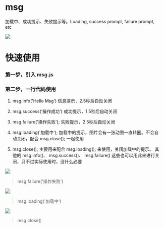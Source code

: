 # msg
加载中、成功提示、失败提示等。Loading, success prompt, failure prompt, etc

![](https://res.weiunity.com/msg/images/all.png)

# 快速使用
### 第一步，引入 msg.js 
<script src="./msg.js"></script>
### 第二步，一行代码使用
1. msg.info('Hello Msg')
信息提示，2.5秒后自动关闭

1. msg.success('操作成功')
成功提示，1.5秒后自动关闭

1. msg.failure('操作失败');
失败提示，2.5秒后自动关闭

1. msg.loading('加载中');
加载中的提示，图片会有一张动图一直转圈。不会自动关闭，配合 msg.close(); 一起使用

1. msg.close();
主要用来配合 msg.loading(); 来使用，关闭加载中的提示。
其他的 msg.info()、 msg.success()、 msg.failure() 这些也可以用此来进行关闭，只不过实际使用时，没什么必要

![](http://res.weiunity.com/msg/images/success.png)

> msg.failure('操作失败')

![](http://res.weiunity.com/msg/images/failure.png)

> msg.loading('加载中')

![](http://res.weiunity.com/msg/images/loading.gif)

> msg.close()